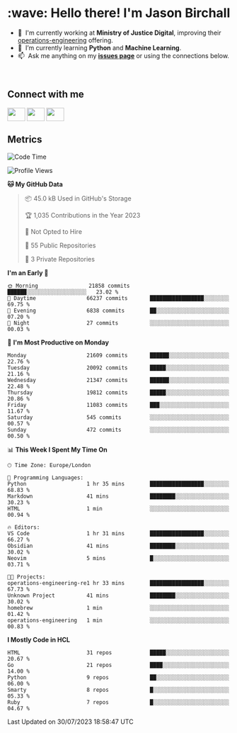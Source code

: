 <h1 align="left" id="jason-title">:wave: Hello there! I'm Jason Birchall</h1>

- :office: &nbsp;I'm currently working at **Ministry of Justice Digital**, improving their [operations-engineering](https://github.com/ministryofjustice/operations-engineering) offering.
- :seedling: &nbsp;I’m currently learning **Python** and **Machine Learning**.
- :mailbox: &nbsp;Ask me anything on my **[issues page]** or using the connections below.


<br>

<h2>Connect with me</h2>
<p>
<a href="https://twitter.com/jsonBirchall" target="blank"><img align="center" src="https://cdn.jsdelivr.net/npm/simple-icons@3.0.1/icons/twitter.svg" alt="" height="30" width="40" /></a>
<a href="https://keybase.io/json0" target="blank"><img align="center" src="https://cdn.jsdelivr.net/npm/simple-icons@3.0.1/icons/keybase.svg" alt="" height="30" width="40" /></a>
<a href="https://www.reddit.com/user/kakorate" target="blank"><img align="center" src="https://cdn.jsdelivr.net/npm/simple-icons@3.0.1/icons/reddit.svg" alt="" height="30" width="40" /></a>
</p>

<h2>Metrics</h2>

<!--START_SECTION:waka-->
![Code Time](http://img.shields.io/badge/Code%20Time-1%2C153%20hrs%2049%20mins-blue)

![Profile Views](http://img.shields.io/badge/Profile%20Views-1-blue)

**🐱 My GitHub Data** 

> 📦 45.0 kB Used in GitHub's Storage 
 > 
> 🏆 1,035 Contributions in the Year 2023
 > 
> 🚫 Not Opted to Hire
 > 
> 📜 55 Public Repositories 
 > 
> 🔑 3 Private Repositories 
 > 
**I'm an Early 🐤** 

```text
🌞 Morning                21858 commits       ██████░░░░░░░░░░░░░░░░░░░   23.02 % 
🌆 Daytime                66237 commits       █████████████████░░░░░░░░   69.75 % 
🌃 Evening                6838 commits        ██░░░░░░░░░░░░░░░░░░░░░░░   07.20 % 
🌙 Night                  27 commits          ░░░░░░░░░░░░░░░░░░░░░░░░░   00.03 % 
```
📅 **I'm Most Productive on Monday** 

```text
Monday                   21609 commits       ██████░░░░░░░░░░░░░░░░░░░   22.76 % 
Tuesday                  20092 commits       █████░░░░░░░░░░░░░░░░░░░░   21.16 % 
Wednesday                21347 commits       ██████░░░░░░░░░░░░░░░░░░░   22.48 % 
Thursday                 19812 commits       █████░░░░░░░░░░░░░░░░░░░░   20.86 % 
Friday                   11083 commits       ███░░░░░░░░░░░░░░░░░░░░░░   11.67 % 
Saturday                 545 commits         ░░░░░░░░░░░░░░░░░░░░░░░░░   00.57 % 
Sunday                   472 commits         ░░░░░░░░░░░░░░░░░░░░░░░░░   00.50 % 
```


📊 **This Week I Spent My Time On** 

```text
🕑︎ Time Zone: Europe/London

💬 Programming Languages: 
Python                   1 hr 35 mins        █████████████████░░░░░░░░   68.83 % 
Markdown                 41 mins             ████████░░░░░░░░░░░░░░░░░   30.23 % 
HTML                     1 min               ░░░░░░░░░░░░░░░░░░░░░░░░░   00.94 % 

🔥 Editors: 
VS Code                  1 hr 31 mins        █████████████████░░░░░░░░   66.27 % 
Obsidian                 41 mins             ████████░░░░░░░░░░░░░░░░░   30.02 % 
Neovim                   5 mins              █░░░░░░░░░░░░░░░░░░░░░░░░   03.71 % 

🐱‍💻 Projects: 
operations-engineering-re1 hr 33 mins        █████████████████░░░░░░░░   67.73 % 
Unknown Project          41 mins             ████████░░░░░░░░░░░░░░░░░   30.02 % 
homebrew                 1 min               ░░░░░░░░░░░░░░░░░░░░░░░░░   01.42 % 
operations-engineering   1 min               ░░░░░░░░░░░░░░░░░░░░░░░░░   00.83 % 
```

**I Mostly Code in HCL** 

```text
HTML                     31 repos            █████░░░░░░░░░░░░░░░░░░░░   20.67 % 
Go                       21 repos            ████░░░░░░░░░░░░░░░░░░░░░   14.00 % 
Python                   9 repos             ██░░░░░░░░░░░░░░░░░░░░░░░   06.00 % 
Smarty                   8 repos             █░░░░░░░░░░░░░░░░░░░░░░░░   05.33 % 
Ruby                     7 repos             █░░░░░░░░░░░░░░░░░░░░░░░░   04.67 % 
```




 Last Updated on 30/07/2023 18:58:47 UTC
<!--END_SECTION:waka-->

<!-- links -->

[issues page]: https://github.com/jasonBirchall/jasonBirchall/issues "jasonBirchall/issues"
